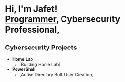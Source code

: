 <h1>Hi, I'm Jafet! <br/><a href="https://github.com/joshmadakor1">Programmer</a>, <a >Cybersecurity Professional</a>,

<h2>Cybersecurity Projects</h2>

- <b>Home Lab</b>
  - [Building Home Lab]
- <b>PowerShell</b>
  - [Active Directory Bulk User Creation]


<!--
**joshmadakor1/joshmadakor1** is a ✨ _special_ ✨ repository because its `README.md` (this file) appears on your GitHub profile.

Here are some ideas to get you started:

- 🔭 I’m currently working on ...
- 🌱 I’m currently learning ...
- 👯 I’m looking to collaborate on ...
- 🤔 I’m looking for help with ...
- 💬 Ask me about ...
- 📫 How to reach me: ...
- 😄 Pronouns: ...
- ⚡ Fun fact: ...
-->
